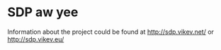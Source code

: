 SDP aw yee
===

Information about the project could be found at http://sdp.vikev.net/ or http://sdp.vikev.eu/
